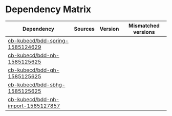 # Dependency Matrix

Dependency | Sources | Version | Mismatched versions
---------- | ------- | ------- | -------------------
[cb-kubecd/bdd-spring-1585124629](https://github.com/cb-kubecd/bdd-spring-1585124629.git) |  | []() | 
[cb-kubecd/bdd-nh-1585125625](https://github.com/cb-kubecd/bdd-nh-1585125625.git) |  | []() | 
[cb-kubecd/bdd-gh-1585125625](https://github.com/cb-kubecd/bdd-gh-1585125625.git) |  | []() | 
[cb-kubecd/bdd-sbhg-1585125625](https://github.com/cb-kubecd/bdd-sbhg-1585125625.git) |  | []() | 
[cb-kubecd/bdd-nh-import-1585127857](https://github.com/cb-kubecd/bdd-nh-import-1585127857.git) |  | []() | 
